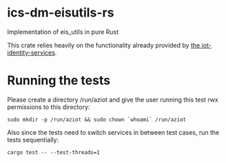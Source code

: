 # ics-dm-eisutils-rs
Implementation of eis_utils in pure Rust

This crate relies heavily on the functionality already provided by [the iot-identity-services](https://github.com/Azure/iot-identity-service).

# Running the tests
Please create a directory /run/aziot and give the user running this test rwx permissions to this directory:

```
sudo mkdir -p /run/aziot && sudo chown `whoami` /run/aziot
```

Also since the tests need to switch services in between test cases, run the tests sequentially:

```
cargo test -- --test-threads=1
```
